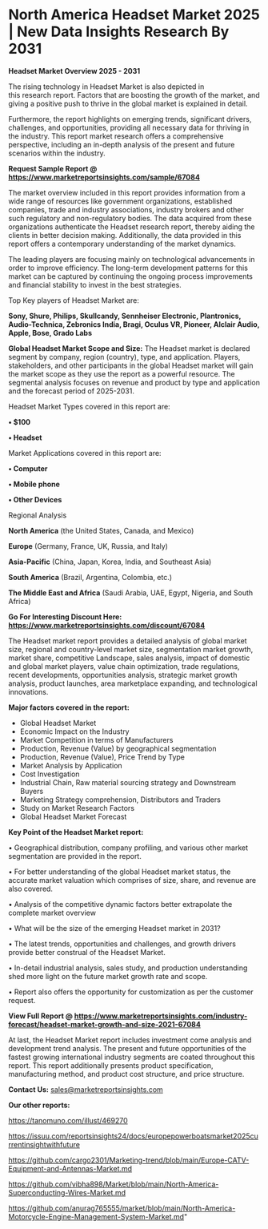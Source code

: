 # North America Headset Market 2025 | New Data Insights Research By 2031

<Strong> Headset Market Overview 2025 - 2031</strong>

The rising technology in Headset Market is also depicted in this research report. Factors that are boosting the growth of the market, and giving a positive push to thrive in the global market is explained in detail.

Furthermore, the report highlights on emerging trends, significant drivers, challenges, and opportunities, providing all necessary data for thriving in the industry. This report market research offers a comprehensive perspective, including an in-depth analysis of the present and future scenarios within the industry.

<strong>Request Sample Report @ <a href=https://www.marketreportsinsights.com/sample/67084>https://www.marketreportsinsights.com/sample/67084</a></strong>

The market overview included in this report provides information from a wide range of resources like government organizations, established companies, trade and industry associations, industry brokers and other such regulatory and non-regulatory bodies. The data acquired from these organizations authenticate the Headset research report, thereby aiding the clients in better decision making. Additionally, the data provided in this report offers a contemporary understanding of the market dynamics.

The leading players are focusing mainly on technological advancements in order to improve efficiency. The long-term development patterns for this market can be captured by continuing the ongoing process improvements and financial stability to invest in the best strategies.

Top Key players of Headset Market are:

<strong>Sony, Shure, Philips, Skullcandy, Sennheiser Electronic, Plantronics, Audio-Technica, Zebronics India, Bragi, Oculus VR, Pioneer, Alclair Audio, Apple, Bose, Grado Labs</strong>

<strong><b>Global Headset Market Scope and Size:</b></strong>
The Headset market is declared segment by company, region (country), type, and application. Players, stakeholders, and other participants in the global Headset market will gain the market scope as they use the report as a powerful resource. The segmental analysis focuses on revenue and product by type and application and the forecast period of 2025-2031.

Headset Market Types covered in this report are:

<strong>• $100

• Headset</strong>

Market Applications covered in this report are:

<strong>• Computer

• Mobile phone

• Other Devices</strong> 

Regional Analysis

<strong>North America</strong> (the United States, Canada, and Mexico)

<strong>Europe</strong> (Germany, France, UK, Russia, and Italy)

<strong>Asia-Pacific</strong> (China, Japan, Korea, India, and Southeast Asia)

<strong>South America</strong> (Brazil, Argentina, Colombia, etc.)

<strong>The Middle East and Africa</strong> (Saudi Arabia, UAE, Egypt, Nigeria, and South Africa)

<strong>Go For Interesting Discount Here: <a href=https://www.marketreportsinsights.com/discount/67084>https://www.marketreportsinsights.com/discount/67084</a></strong>

The Headset market report provides a detailed analysis of global market size, regional and country-level market size, segmentation market growth, market share, competitive Landscape, sales analysis, impact of domestic and global market players, value chain optimization, trade regulations, recent developments, opportunities analysis, strategic market growth analysis, product launches, area marketplace expanding, and technological innovations.

<strong><b>Major factors covered in the report:</b></strong>
<ul>
  <li>Global Headset Market </li>
  <li>Economic Impact on the Industry</li>
  <li>Market Competition in terms of Manufacturers</li>
  <li>Production, Revenue (Value) by geographical segmentation</li>
  <li>Production, Revenue (Value), Price Trend by Type</li>
  <li>Market Analysis by Application</li>
  <li>Cost Investigation</li>
  <li>Industrial Chain, Raw material sourcing strategy and Downstream Buyers</li>
  <li>Marketing Strategy comprehension, Distributors and Traders</li>
  <li>Study on Market Research Factors</li>
  <li>Global Headset Market Forecast</li>
</ul>

<strong><b>Key Point of the Headset Market report:</b></strong>

• Geographical distribution, company profiling, and various other market segmentation are provided in the report.

• For better understanding of the global Headset market status, the accurate market valuation which comprises of size, share, and revenue are also covered.

• Analysis of the competitive dynamic factors better extrapolate the complete market overview

• What will be the size of the emerging Headset market in 2031?

• The latest trends, opportunities and challenges, and growth drivers provide better construal of the Headset Market.

• In-detail industrial analysis, sales study, and production understanding shed more light on the future market growth rate and scope.

• Report also offers the opportunity for customization as per the customer request.

<strong><b>View Full Report @ <a href=https://www.marketreportsinsights.com/industry-forecast/headset-market-growth-and-size-2021-67084>https://www.marketreportsinsights.com/industry-forecast/headset-market-growth-and-size-2021-67084</a></b></strong>


At last, the Headset Market report includes investment come analysis and development trend analysis. The present and future opportunities of the fastest growing international industry segments are coated throughout this report. This report additionally presents product specification, manufacturing method, and product cost structure, and price structure.

<strong>Contact Us:</strong>
sales@marketreportsinsights.com

<strong>Our other reports:</strong>

<a href=https://tanomuno.com/illust/469270>https://tanomuno.com/illust/469270</a>

<a href=https://issuu.com/reportsinsights24/docs/europepowerboatsmarket2025currentinsightwithfuture>https://issuu.com/reportsinsights24/docs/europepowerboatsmarket2025currentinsightwithfuture</a>

<a href=https://github.com/cargo2301/Marketing-trend/blob/main/Europe-CATV-Equipment-and-Antennas-Market.md>https://github.com/cargo2301/Marketing-trend/blob/main/Europe-CATV-Equipment-and-Antennas-Market.md</a>

<a href=https://github.com/vibha898/Market/blob/main/North-America-Superconducting-Wires-Market.md>https://github.com/vibha898/Market/blob/main/North-America-Superconducting-Wires-Market.md</a>

<a href=https://github.com/anurag765555/market/blob/main/North-America-Motorcycle-Engine-Management-System-Market.md>https://github.com/anurag765555/market/blob/main/North-America-Motorcycle-Engine-Management-System-Market.md</a>"
